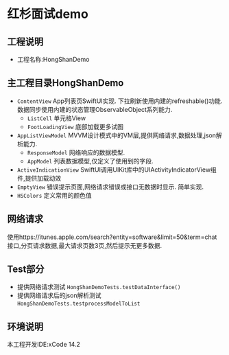 # 红杉面试demo

## 工程说明
- 工程名称:HongShanDemo


## 主工程目录HongShanDemo
- `ContentView` App列表页SwiftUI实现. 下拉刷新使用内建的refreshable()功能.数据同步使用内建的状态管理ObservableObject系列能力.
    - `ListCell` 单元格View
    - `FootLoadingView` 底部加载更多试图
- `AppListViewModel`  MVVM设计模式中的VM层,提供网络请求,数据处理,json解析能力.
    - `ResponseModel` 网络响应的数据模型.
    - `AppModel`      列表数据模型,仅定义了使用到的字段.
- `ActiveIndicationView`  SwiftUI调用UIKit库中的UIActivityIndicatorView组件,提供加载动效
- `EmptyView` 错误提示页面,网络请求错误或接口无数据时显示. 简单实现.
- `HSColors` 定义常用的颜色值

## 网络请求
  使用https://itunes.apple.com/search?entity=software&limit=50&term=chat 接口,分页请求数据,最大请求页数3页,然后提示无更多数据.

## Test部分
- 提供网络请求测试 `HongShanDemoTests.testDataInterface()`
- 提供网络请求后的json解析测试  `HongShanDemoTests.testprocessModelToList`

## 环境说明
   本工程开发IDE:xCode 14.2
